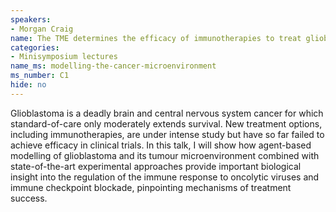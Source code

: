 ```yaml
---
speakers:
- Morgan Craig
name: The TME determines the efficacy of immunotherapies to treat glioblastoma
categories:
- Minisymposium lectures
name_ms: modelling-the-cancer-microenvironment
ms_number: C1
hide: no
---
```

Glioblastoma is a deadly brain and central nervous system cancer for which standard-of-care only moderately extends survival. New treatment options, including immunotherapies, are under intense study but have so far failed to achieve efficacy in clinical trials. In this talk, I will show how agent-based modelling of glioblastoma and its tumour microenvironment combined with state-of-the-art experimental approaches provide important biological insight into the regulation of the immune response to oncolytic viruses and immune checkpoint blockade, pinpointing mechanisms of treatment success.


